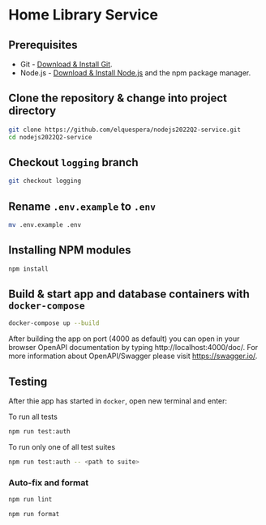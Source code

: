 # Home Library Service

## Prerequisites

- Git - [Download & Install Git](https://git-scm.com/downloads).
- Node.js - [Download & Install Node.js](https://nodejs.org/en/download/) and the npm package manager.

## Clone the repository & change into project directory

```bash
git clone https://github.com/elquespera/nodejs2022Q2-service.git
cd nodejs2022Q2-service
```

## Checkout `logging` branch

```bash
git checkout logging
```

## Rename `.env.example` to `.env`

```bash
mv .env.example .env
```


## Installing NPM modules

```bash
npm install
```

## Build & start app and database containers with `docker-compose`

```bash
docker-compose up --build
```

After building the app on port (4000 as default) you can open
in your browser OpenAPI documentation by typing http://localhost:4000/doc/.
For more information about OpenAPI/Swagger please visit https://swagger.io/.

## Testing

After thie app has started in `docker`, open new terminal and enter:

To run all tests

```bash
npm run test:auth
```

To run only one of all test suites

```bash
npm run test:auth -- <path to suite>
```

### Auto-fix and format

```bash
npm run lint
```

```bash
npm run format
```
